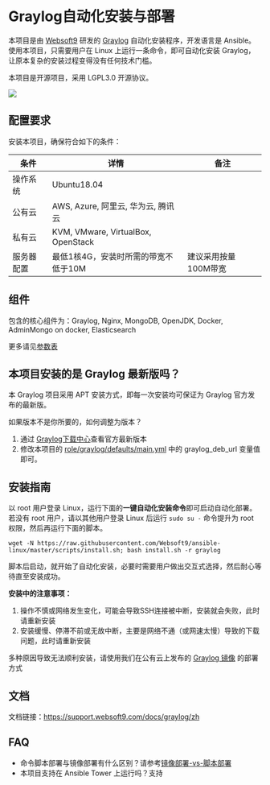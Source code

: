 # Graylog自动化安装与部署
本项目是由 [Websoft9](http://www.websoft9.com) 研发的 [Graylog](https://www.graylog.org) 自动化安装程序，开发语言是 Ansible。使用本项目，只需要用户在 Linux 上运行一条命令，即可自动化安装 Graylog，让原本复杂的安装过程变得没有任何技术门槛。  

本项目是开源项目，采用 LGPL3.0 开源协议。

![](http://docs.graylog.org/en/3.1/_images/architec_small_setup.png)

## 配置要求

安装本项目，确保符合如下的条件：

| 条件       | 详情       | 备注  |
| ------------ | ------------ | ----- |
| 操作系统       | Ubuntu18.04       |    |
| 公有云| AWS, Azure, 阿里云, 华为云, 腾讯云 |  |
| 私有云|  KVM, VMware, VirtualBox, OpenStack |  |
| 服务器配置 | 最低1核4G，安装时所需的带宽不低于10M |  建议采用按量100M带宽 |

## 组件

包含的核心组件为：Graylog, Nginx, MongoDB, OpenJDK, Docker, AdminMongo on docker, Elasticsearch

更多请见[参数表](/docs/zh/stack-components.md)

## 本项目安装的是 Graylog 最新版吗？

本 Graylog 项目采用 APT 安装方式，即每一次安装均可保证为 Graylog 官方发布的最新版。

如果版本不是你所要的，如何调整为版本？

1. 通过 [Graylog下载中心](https://www.graylog.org/downloads)查看官方最新版本
2. 修改本项目的 [role/graylog/defaults/main.yml](roles/grayl/defaults/main.yml) 中的 graylog_deb_url 变量值即可。

## 安装指南

以 root 用户登录 Linux，运行下面的**一键自动化安装命令**即可启动自动化部署。若没有 root 用户，请以其他用户登录 Linux 后运行 `sudo su -` 命令提升为 root 权限，然后再运行下面的脚本。

```
wget -N https://raw.githubusercontent.com/Websoft9/ansible-linux/master/scripts/install.sh; bash install.sh -r graylog
```

脚本后启动，就开始了自动化安装，必要时需要用户做出交互式选择，然后耐心等待直至安装成功。

**安装中的注意事项：**  

1. 操作不慎或网络发生变化，可能会导致SSH连接被中断，安装就会失败，此时请重新安装
2. 安装缓慢、停滞不前或无故中断，主要是网络不通（或网速太慢）导致的下载问题，此时请重新安装

多种原因导致无法顺利安装，请使用我们在公有云上发布的 [Graylog 镜像](https://apps.websoft9.com/graylog) 的部署方式


## 文档

文档链接：https://support.websoft9.com/docs/graylog/zh

## FAQ

- 命令脚本部署与镜像部署有什么区别？请参考[镜像部署-vs-脚本部署](https://support.websoft9.com/docs/faq/zh/bz-product.html#镜像部署-vs-脚本部署)
- 本项目支持在 Ansible Tower 上运行吗？支持
